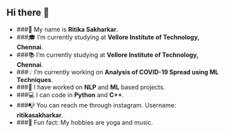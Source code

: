 ## Hi there 👋

<!--
**ritikasakharkar/ritikasakharkar** is a ✨ _special_ ✨ repository because its `README.md` (this file) appears on your GitHub profile.
-->
- ###👧 My name is **Ritika Sakharkar**.
- ###🎓 I’m currently studying at **Vellore Institute of Technology, Chennai**.
- ###📚 I’m currently studying at **Vellore Institute of Technology, Chennai**.
- ###💡 I’m currently working on **Analysis of COVID-19 Spread using ML Techniques**.
- ###📂 I have worked on **NLP** and **ML** based projects.
- ###💻 I can code in **Python** and **C++**.
- ###📭 You can reach me through instagram. Username: **ritikasakharkar**.
- ###🎵 Fun fact: My hobbies are yoga and music. 

